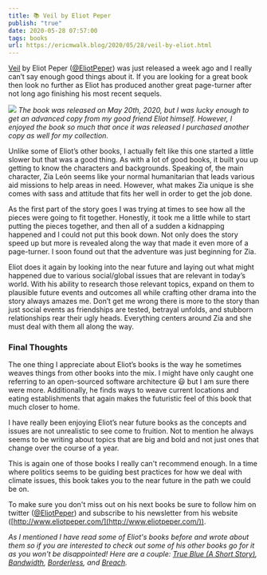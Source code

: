 ```yaml
---
title: 📚 Veil by Eliot Peper
publish: "true"
date: 2020-05-28 07:57:00
tags: books
url: https://ericmwalk.blog/2020/05/28/veil-by-eliot.html
---
```


<a href="https://www.amazon.com/Veil-Eliot-Peper-ebook/dp/B085PSTJNC/?tag=stthink-20">Veil</a> by Eliot Peper (<a href="https://twitter.com/eliotpeper">@EliotPeper</a>) was just released a week ago and I really can’t say enough good things about it. If you are looking for a great book then look no further as Eliot has produced another great page-turner after not long ago finishing his most recent sequels.

![](https://ericmwalk.blog/uploads/2021/11f75ef022.jpg)
*The book was released on May 20th, 2020, but I was lucky enough to get an advanced copy from my good friend Eliot himself. However, I enjoyed the book so much that once it was released I purchased another copy as well for my collection.*

Unlike some of Eliot’s other books, I actually felt like this one started a little slower but that was a good thing. As with a lot of good books, it built you up getting to know the characters and backgrounds. Speaking of, the main character, Zia León seems like your normal humanitarian that leads various aid missions to help areas in need. However, what makes Zia unique is she comes with sass and attitude that fits her well in order to get the job done.

As the first part of the story goes I was trying at times to see how all the pieces were going to fit together. Honestly, it took me a little while to start putting the pieces together, and then all of a sudden a kidnapping happened and I could not put this book down. Not only does the story speed up but more is revealed along the way that made it even more of a page-turner. I soon found out that the adventure was just beginning for Zia.

Eliot does it again by looking into the near future and laying out what might happened due to various social/global issues that are relevant in today’s world. With his ability to research those relevant topics, expand on them to plausible future events and outcomes all while crafting other drama into the story always amazes me. Don’t get me wrong there is more to the story than just social events as friendships are tested, betrayal unfolds, and stubborn relationships rear their ugly heads. Everything centers around Zia and she must deal with them all along the way.

### Final Thoughts
The one thing I appreciate about Eliot’s books is the way he sometimes weaves things from other books into the mix. I might have only caught one referring to an open-sourced software architecture 😃 but I am sure there were more. Additionally, he finds ways to weave current locations and eating establishments that again makes the futuristic feel of this book that much closer to home.

I have really been enjoying Eliot’s near future books as the concepts and issues are not unrealistic to see come to fruition. Not to mention he always seems to be writing about topics that are big and bold and not just ones that change over the course of a year.

This is again one of those books I really can't recommend enough. In a time where politics seems to be guiding best practices for how we deal with climate issues, this book takes you to the near future in the path we could be on.

To make sure you don't miss out on his next books be sure to follow him on twitter (<a href="https://twitter.com/eliotpeper">@EliotPeper</a>) and subscribe to his newsletter from his website ([http://www.eliotpeper.com/](http://www.eliotpeper.com/)).


*As I mentioned I have read some of Eliot's books before and wrote about them so if you are interested to check out some of his other books go for it as you won't be disappointed! Here are a couple: <a href="https://ericmwalk.blog/2017/06/23/true-blue-a.html">True Blue (A Short Story)</a>, <a href="https://ericmwalk.blog/2018/04/01/bandwidth-by-eliot.html">Bandwidth</a>, <a href="https://ericmwalk.blog/2020/05/28/veil-by-eliot.html">Borderless</a>, and <a href="https://ericmwalk.blog/2019/05/breach-by-eliot-peper/">Breach</a>.*
